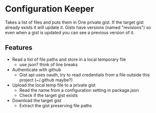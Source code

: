 # Configuration Keeper
Takes a list of files and puts them in One private gist. If the target gist already exists it will update it. Gists have versions (named "revisions") so even when a gist is updated you can see a previous version of it.

## Features
- Read a list of file paths and store in a local temporary file
    - use json? think of line breaks
- Authenticate with github
    - Gist api uses oauth, try to read credentials from a file outside this project (~/.github maybe?)
- Upload the local temp file to a private gist
    - Read the name from a configuration setting in package.json
    - Check if the target gist exists
- Download the target gist
    - Extract the gist preserving file paths
